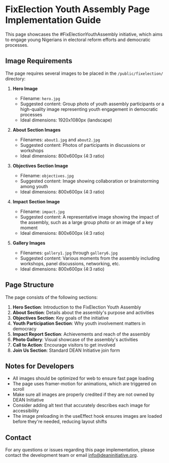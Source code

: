 # FixElection Youth Assembly Page Implementation Guide

This page showcases the #FixElectionYouthAssembly initiative, which aims to engage young Nigerians in electoral reform efforts and democratic processes.

## Image Requirements

The page requires several images to be placed in the `/public/fixelection/` directory:

1. **Hero Image**
   - Filename: `hero.jpg`
   - Suggested content: Group photo of youth assembly participants or a high-quality image representing youth engagement in democratic processes
   - Ideal dimensions: 1920x1080px (landscape)

2. **About Section Images**
   - Filenames: `about1.jpg` and `about2.jpg`
   - Suggested content: Photos of participants in discussions or workshops
   - Ideal dimensions: 800x600px (4:3 ratio)

3. **Objectives Section Image**
   - Filename: `objectives.jpg`
   - Suggested content: Image showing collaboration or brainstorming among youth
   - Ideal dimensions: 800x600px (4:3 ratio)

4. **Impact Section Image**
   - Filename: `impact.jpg`
   - Suggested content: A representative image showing the impact of the assembly, such as a large group photo or an image of a key moment
   - Ideal dimensions: 800x600px (4:3 ratio)

5. **Gallery Images**
   - Filenames: `gallery1.jpg` through `gallery6.jpg`
   - Suggested content: Various moments from the assembly including workshops, panel discussions, networking, etc.
   - Ideal dimensions: 800x600px (4:3 ratio)

## Page Structure

The page consists of the following sections:

1. **Hero Section**: Introduction to the FixElection Youth Assembly
2. **About Section**: Details about the assembly's purpose and activities
3. **Objectives Section**: Key goals of the initiative
4. **Youth Participation Section**: Why youth involvement matters in democracy
5. **Impact Report Section**: Achievements and reach of the assembly
6. **Photo Gallery**: Visual showcase of the assembly's activities
7. **Call to Action**: Encourage visitors to get involved
8. **Join Us Section**: Standard DEAN Initiative join form

## Notes for Developers

- All images should be optimized for web to ensure fast page loading
- The page uses framer-motion for animations, which are triggered on scroll
- Make sure all images are properly credited if they are not owned by DEAN Initiative
- Consider adding alt text that accurately describes each image for accessibility
- The image preloading in the useEffect hook ensures images are loaded before they're needed, reducing layout shifts

## Contact

For any questions or issues regarding this page implementation, please contact the development team or email info@deaninitiative.org. 